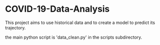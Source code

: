 # COVID-19-Data-Analysis
This project aims to use historical data and to create a model to predict its trajectory.

the main python script is 'data_clean.py' in the scripts subdirectory.
